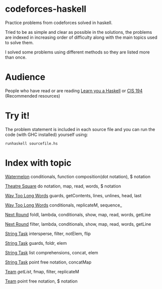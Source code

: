 # codeforces-haskell
Practice problems from codeforces solved in haskell.

Tried to be as simple and clear as possible in the solutions, the problems are indexed in increasing order of difficulty along with the main topics used to solve them.

I solved some problems using different methods so they are listed more than once.

# Audience
People who have read or are reading [Learn you a Haskell](http://learnyouahaskell.com/) or [CIS 194](https://www.seas.upenn.edu/~cis194/spring13/lectures.html) (Recommended resources)

# Try it!
The problem statement is included in each source file and you can run the code (with GHC installed) yourself using:
```
runhaskell sourcefile.hs
```

# Index with topic
[Watermelon](src/watermelon.hs) conditionals, function composition(dot notation), $ notation

[Theatre Square](src/theatresquare.hs) do notation, map, read, words, $ notation

[Way Too Long Words](src/waytoolongwords.hs) guards, getContents, lines, unlines, head, last

[Way Too Long Words](src/waytoolongwords_.hs) conditionals, replicateM, sequence_

[Next Round](src/nextround.hs) foldl, lambda, conditionals, show, map, read, words, getLine

[Next Round](src/nextround_.hs) filter, lambda, conditionals, show, map, read, words, getLine

[String Task](src/stringtask.hs) intersperse, filter, notElem, flip

[String Task](src/stringtask_.hs) guards, foldr, elem

[String Task](src/stringtask__.hs) list comprehensions, concat, elem

[String Task](src/stringtask___.hs) point free notation, concatMap

[Team](src/team.hs) *getList*, fmap, filter, replicateM

[Team](src/team_.hs) point free notation, $ notation
